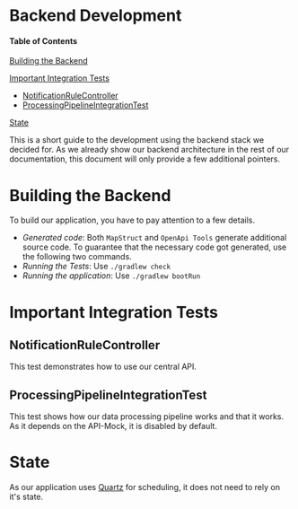 # Backend Development

#### Table of Contents
[Building the Backend](#building-the-backend)

[Important Integration Tests](#important-integration-tests)
* [NotificationRuleController](#notificationrulecontroller)
* [ProcessingPipelineIntegrationTest](#processingpipelineintegrationtest)

[State](#state)

This is a short guide to the development using the backend stack we
decided for. As we already show our backend architecture in the rest of
our documentation, this document will only provide a few additional pointers.

# Building the Backend
To build our application, you have to pay attention to a few details.

* *Generated code*: Both `MapStruct` and `OpenApi Tools` generate additional source code. 
To guarantee that the necessary code got generated, use the following two commands.
* *Running the Tests*: Use `./gradlew check`
* *Running the application*: Use `./gradlew bootRun`


# Important Integration Tests

## NotificationRuleController
This test demonstrates how to use our central API.

## ProcessingPipelineIntegrationTest
This test shows how our data processing pipeline works and that it works. As it depends on the API-Mock, it is
disabled by default.

# State
As our application uses [Quartz](http://www.quartz-scheduler.org) for scheduling, it does 
not need to rely on it's state.
